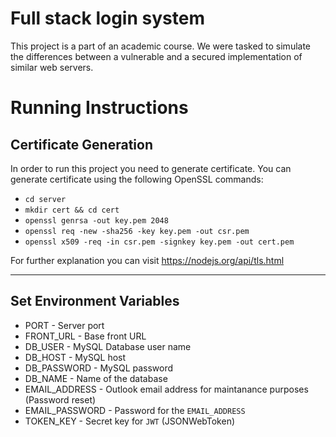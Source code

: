 # Full stack login system
This project is a part of an academic course.
We were tasked to simulate the differences between a vulnerable and a secured implementation of similar web servers.

# Running Instructions

## Certificate Generation
In order to run this project you need to generate certificate.
You can generate certificate using the following OpenSSL commands:
- `cd server`
- `mkdir cert && cd cert`
- `openssl genrsa -out key.pem 2048`
- `openssl req -new -sha256 -key key.pem -out csr.pem`
- `openssl x509 -req -in csr.pem -signkey key.pem -out cert.pem`

For further explanation you can visit https://nodejs.org/api/tls.html

---

## Set Environment Variables
- PORT - Server port
- FRONT_URL - Base front URL 
- DB_USER - MySQL Database user name
- DB_HOST - MySQL host
- DB_PASSWORD - MySQL password
- DB_NAME - Name of the database
- EMAIL_ADDRESS - Outlook email address for maintanance purposes (Password reset)
- EMAIL_PASSWORD - Password for the `EMAIL_ADDRESS`
- TOKEN_KEY - Secret key for `JWT` (JSONWebToken)